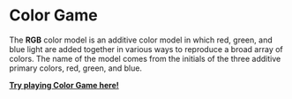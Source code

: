 # Color Game

The **RGB** color model is an additive color model in which red, green, and blue light are added together in various ways to reproduce a broad array of colors. 
The name of the model comes from the initials of the three additive primary colors, red, green, and blue.

[**Try playing Color Game here!**](https://raveerocks.github.io/color-game/)

